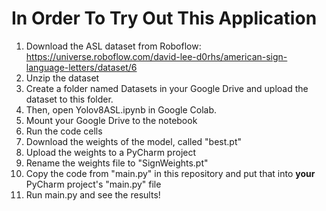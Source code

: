 # In Order To Try Out This Application

1. Download the ASL dataset from Roboflow: https://universe.roboflow.com/david-lee-d0rhs/american-sign-language-letters/dataset/6
2. Unzip the dataset
3. Create a folder named Datasets in your Google Drive and upload the dataset to this folder.
4. Then, open Yolov8ASL.ipynb in Google Colab.
5. Mount your Google Drive to the notebook
6. Run the code cells
7. Download the weights of the model, called "best.pt"
8. Upload the weights to a PyCharm project
9. Rename the weights file to "SignWeights.pt"
10. Copy the code from "main.py" in this repository and put that into **your** PyCharm project's "main.py" file
11. Run main.py and see the results!



